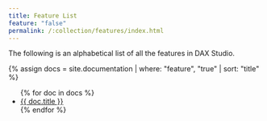 ```yaml
---
title: Feature List
feature: "false"
permalink: /:collection/features/index.html
---
```


The following is an alphabetical list of all the features in DAX Studio.

{% assign docs = site.documentation | where: "feature", "true" | sort: "title" %}

<ul >
{% for doc in docs %}
<li >
	<a href="{{ doc.url }}">
	{{ doc.title }}
	</a>
</li>
{% endfor %}
</ul>